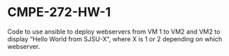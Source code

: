 # CMPE-272-HW-1
Code to use ansible to deploy webservers from VM 1 to VM2 and VM2 to display “Hello World from SJSU-X”, where X is 1 or 2 depending on which webserver.
